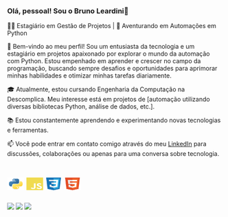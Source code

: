 ### Olá, pessoal! Sou o Bruno Leardini👋

👨‍💻 Estagiário em Gestão de Projetos | 🐍 Aventurando em Automações em Python 

🌟 Bem-vindo ao meu perfil! Sou um entusiasta da tecnologia e um estagiário em projetos apaixonado por explorar o mundo da automação com Python. Estou empenhado em aprender e crescer no campo da programação, buscando sempre desafios e oportunidades para aprimorar minhas habilidades e otimizar minhas tarefas diariamente.

🎓 Atualmente, estou cursando Engenharia da Computação na Descomplica. Meu interesse está em projetos de [automação utilizando diversas bibliotecas Python, análise de dados, etc.]. 

📚 Estou constantemente aprendendo e experimentando novas tecnologias e ferramentas.

📫 Você pode entrar em contato comigo através do meu [LinkedIn](https://www.linkedin.com/in/bruno-leardini/) para discussões, colaborações ou apenas para uma conversa sobre tecnologia.

##

<div style="display: inline_block"><br>
  <img align="center" alt="Bruno-Python" height="30" width="40" src="https://raw.githubusercontent.com/devicons/devicon/master/icons/python/python-original.svg">
  <img align="center" alt="Bruno-Js" height="30" width="40" src="https://raw.githubusercontent.com/devicons/devicon/master/icons/javascript/javascript-plain.svg">
  <img align="center" alt="Bruno-CSS" height="30" width="40" src="https://raw.githubusercontent.com/devicons/devicon/master/icons/css3/css3-original.svg">
  <img align="center" alt="Bruno-HTML" height="30" width="40" src="https://raw.githubusercontent.com/devicons/devicon/master/icons/html5/html5-original.svg">
</div>

##

<div> 
  <a href="https://www.instagram.com/brxnoooo/" target="_blank"><img src="https://img.shields.io/badge/-Instagram-%23E4405F?style=for-the-badge&logo=instagram&logoColor=white" target="_blank"></a>
    <a href = "mailto:bruno.elrib@gmail.com"><img src="https://img.shields.io/badge/-Gmail-%23333?style=for-the-badge&logo=gmail&logoColor=white" target="_blank"></a>
  <a href="https://www.linkedin.com/in/bruno-leardini/" target="_blank"><img src="https://img.shields.io/badge/-LinkedIn-%230077B5?style=for-the-badge&logo=linkedin&logoColor=white" target="_blank"></a> 
</div>
